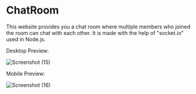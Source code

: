 # ChatRoom
This website provides you a chat room where multiple members who joined the room can chat with each other. It is made with the help of "socket.io" used in Node.js.

Desktop Preview:

![Screenshot (15)](https://user-images.githubusercontent.com/85684143/190892789-d3b94773-2689-4d50-a59d-b281b7ce9388.png)


Mobile Preview:

![Screenshot (16)](https://user-images.githubusercontent.com/85684143/190892805-c0e350e1-c6f8-4627-89ae-9f59baca606d.png)
